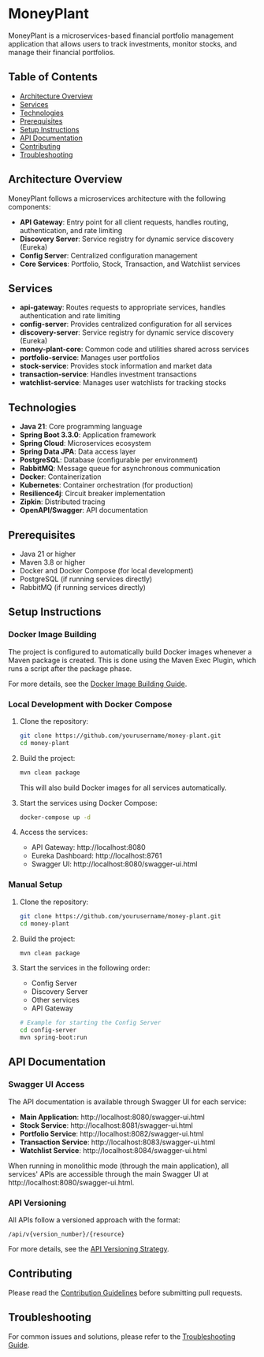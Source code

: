 # MoneyPlant

MoneyPlant is a microservices-based financial portfolio management application that allows users to track investments, monitor stocks, and manage their financial portfolios.

## Table of Contents

- [Architecture Overview](#architecture-overview)
- [Services](#services)
- [Technologies](#technologies)
- [Prerequisites](#prerequisites)
- [Setup Instructions](#setup-instructions)
- [API Documentation](#api-documentation)
- [Contributing](#contributing)
- [Troubleshooting](#troubleshooting)

## Architecture Overview

MoneyPlant follows a microservices architecture with the following components:

- **API Gateway**: Entry point for all client requests, handles routing, authentication, and rate limiting
- **Discovery Server**: Service registry for dynamic service discovery (Eureka)
- **Config Server**: Centralized configuration management
- **Core Services**: Portfolio, Stock, Transaction, and Watchlist services

## Services

- **api-gateway**: Routes requests to appropriate services, handles authentication and rate limiting
- **config-server**: Provides centralized configuration for all services
- **discovery-server**: Service registry for dynamic service discovery (Eureka)
- **money-plant-core**: Common code and utilities shared across services
- **portfolio-service**: Manages user portfolios
- **stock-service**: Provides stock information and market data
- **transaction-service**: Handles investment transactions
- **watchlist-service**: Manages user watchlists for tracking stocks

## Technologies

- **Java 21**: Core programming language
- **Spring Boot 3.3.0**: Application framework
- **Spring Cloud**: Microservices ecosystem
- **Spring Data JPA**: Data access layer
- **PostgreSQL**: Database (configurable per environment)
- **RabbitMQ**: Message queue for asynchronous communication
- **Docker**: Containerization
- **Kubernetes**: Container orchestration (for production)
- **Resilience4j**: Circuit breaker implementation
- **Zipkin**: Distributed tracing
- **OpenAPI/Swagger**: API documentation

## Prerequisites

- Java 21 or higher
- Maven 3.8 or higher
- Docker and Docker Compose (for local development)
- PostgreSQL (if running services directly)
- RabbitMQ (if running services directly)

## Setup Instructions

### Docker Image Building

The project is configured to automatically build Docker images whenever a Maven package is created. This is done using the Maven Exec Plugin, which runs a script after the package phase.

For more details, see the [Docker Image Building Guide](README-docker-images.md).

### Local Development with Docker Compose

1. Clone the repository:
   ```bash
   git clone https://github.com/yourusername/money-plant.git
   cd money-plant
   ```

2. Build the project:
   ```bash
   mvn clean package
   ```
   This will also build Docker images for all services automatically.

3. Start the services using Docker Compose:
   ```bash
   docker-compose up -d
   ```

4. Access the services:
   - API Gateway: http://localhost:8080
   - Eureka Dashboard: http://localhost:8761
   - Swagger UI: http://localhost:8080/swagger-ui.html

### Manual Setup

1. Clone the repository:
   ```bash
   git clone https://github.com/yourusername/money-plant.git
   cd money-plant
   ```

2. Build the project:
   ```bash
   mvn clean package
   ```

3. Start the services in the following order:
   - Config Server
   - Discovery Server
   - Other services
   - API Gateway

   ```bash
   # Example for starting the Config Server
   cd config-server
   mvn spring-boot:run
   ```

## API Documentation

### Swagger UI Access

The API documentation is available through Swagger UI for each service:

- **Main Application**: http://localhost:8080/swagger-ui.html
- **Stock Service**: http://localhost:8081/swagger-ui.html
- **Portfolio Service**: http://localhost:8082/swagger-ui.html
- **Transaction Service**: http://localhost:8083/swagger-ui.html
- **Watchlist Service**: http://localhost:8084/swagger-ui.html

When running in monolithic mode (through the main application), all services' APIs are accessible through the main Swagger UI at http://localhost:8080/swagger-ui.html.

### API Versioning

All APIs follow a versioned approach with the format:
```
/api/v{version_number}/{resource}
```

For more details, see the [API Versioning Strategy](docs/api-versioning-strategy.md).

## Contributing

Please read the [Contribution Guidelines](docs/contributing.md) before submitting pull requests.

## Troubleshooting

For common issues and solutions, please refer to the [Troubleshooting Guide](docs/troubleshooting.md).
